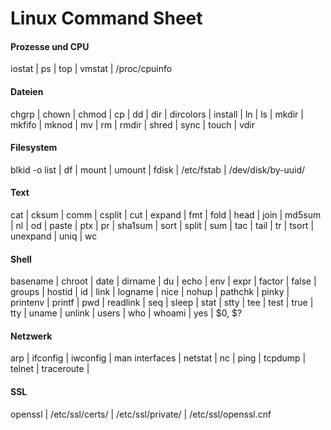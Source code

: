 # Linux Command Sheet

#### Prozesse und CPU

iostat | ps | top | vmstat | /proc/cpuinfo

#### Dateien 	

chgrp | chown | chmod | cp | dd | dir | dircolors | install | ln | ls | mkdir | mkfifo | mknod | mv | rm | rmdir | shred | sync | touch | vdir

#### Filesystem

blkid -o list | df | mount | umount | fdisk | /etc/fstab | /dev/disk/by-uuid/

#### Text 	

cat | cksum | comm | csplit | cut | expand | fmt | fold | head | join | md5sum | nl | od | paste | ptx | pr | sha1sum | sort | split | sum | tac | tail | tr | tsort | unexpand | uniq | wc

#### Shell 	

basename | chroot | date | dirname | du | echo | env | expr | factor | false | groups | hostid | id | link | logname | nice | nohup | pathchk | pinky | printenv | printf | pwd | readlink | seq | sleep | stat | stty | tee | test | true | tty | uname | unlink | users | who | whoami | yes | $0, $?

#### Netzwerk

arp | ifconfig | iwconfig | man interfaces | netstat | nc | ping | tcpdump | telnet | traceroute |

#### SSL

openssl | /etc/ssl/certs/ | /etc/ssl/private/ | /etc/ssl/openssl.cnf
